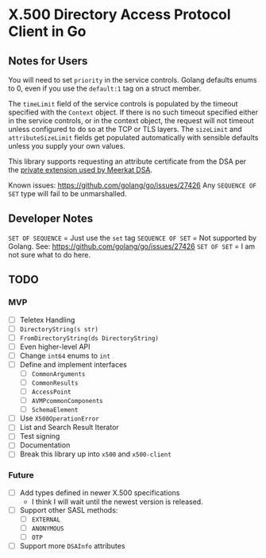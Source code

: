 # X.500 Directory Access Protocol Client in Go

## Notes for Users

You will need to set `priority` in the service controls. Golang defaults enums
to 0, even if you use the `default:1` tag on a struct member.

The `timeLimit` field of the service controls is populated by the timeout
specified with the `Context` object. If there is no such timeout specified
either in the service controls, or in the context object, the request will not
timeout unless configured to do so at the TCP or TLS layers. The `sizeLimit` and
`attributeSizeLimit` fields get populated automatically with sensible defaults
unless you supply your own values.

This library supports requesting an attribute certificate from the DSA per the
[private extension used by Meerkat DSA](https://wildboar-software.github.io/directory/docs/attr-cert).

Known issues: https://github.com/golang/go/issues/27426
Any `SEQUENCE OF SET` type will fail to be unmarshalled.

## Developer Notes

`SET OF SEQUENCE` = Just use the `set` tag
`SEQUENCE OF SET` = Not supported by Golang. See: https://github.com/golang/go/issues/27426
`SET OF SET` = I am not sure what to do here.

## TODO

### MVP

- [ ] Teletex Handling
- [ ] `DirectoryString(s str)`
- [ ] `FromDirectoryString(ds DirectoryString)`
- [ ] Even higher-level API
- [ ] Change `int64` enums to `int`
- [ ] Define and implement interfaces
  - [ ] `CommonArguments`
  - [ ] `CommonResults`
  - [ ] `AccessPoint`
  - [ ] `AVMPcommonComponents`
  - [ ] `SchemaElement`
- [ ] Use `X500OperationError`
- [ ] List and Search Result Iterator
- [ ] Test signing
- [ ] Documentation
- [ ] Break this library up into `x500` and `x500-client`

### Future

- [ ] Add types defined in newer X.500 specifications
  - I think I will wait until the newest version is released.
- [ ] Support other SASL methods:
  - [ ] `EXTERNAL`
  - [ ] `ANONYMOUS`
  - [ ] `OTP`
- [ ] Support more `DSAInfo` attributes
